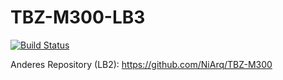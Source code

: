 # TBZ-M300-LB3

[![Build Status](https://travis-ci.org/NiArq/TBZ-M300-LB3.svg?branch=master)](https://travis-ci.org/NiArq/TBZ-M300-LB3)

Anderes Repository (LB2): <https://github.com/NiArq/TBZ-M300>

